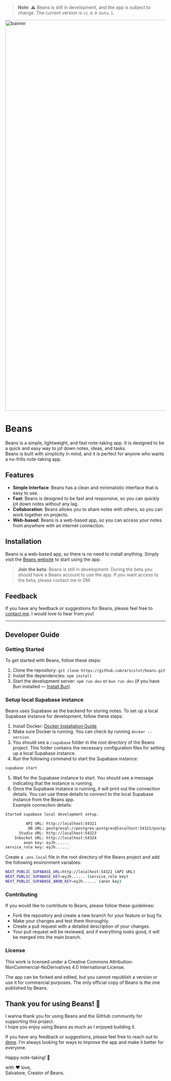 > **Note**: ⚠️ Beans is still in development, and the app is subject to change. The current version is `v1.0.0-beta.1`.

<img width="1224" alt="banner" src="https://github.com/user-attachments/assets/891c01f7-7350-4c99-831e-2ea9c0f10568">

# Beans

Beans is a simple, lightweight, and fast note-taking app. It is designed to be a quick and easy way to jot down notes, ideas, and tasks. \
Beans is built with simplicity in mind, and it is perfect for anyone who wants a no-frills note-taking app.

## Features

- **Simple Interface**: Beans has a clean and minimalistic interface that is easy to use.
- **Fast**: Beans is designed to be fast and responsive, so you can quickly jot down notes without any lag.
- **Collaboration**: Beans allows you to share notes with others, so you can work together on projects.
- **Web-based**: Beans is a web-based app, so you can access your notes from anywhere with an internet connection.

## Installation

Beans is a web-based app, so there is no need to install anything. Simply visit the [Beans website](https://beans.salvatorearesco.com) to start using the app.

> **Join the beta**: Beans is still in development. During the beta you should have a Beans account to use the app. If you want access to the beta, please contact me in DM.

## Feedback

If you have any feedback or suggestions for Beans, please feel free to [contact me](mailto:salvatorearesco.work@gmail.com). I would love to hear from you!

---

## Developer Guide

### Getting Started

To get started with Beans, follow these steps:

1. Clone the repository: `git clone https://github.com/arscslvt/beans.git`
2. Install the dependencies: `npm install`
3. Start the development server: `npm run dev` or `bun run dev` (if you have Bun installed — [Install Bun](https://bun.sh/))

### Setup local Supabase instance

Beans uses Supabase as the backend for storing notes. To set up a local Supabase instance for development, follow these steps:

1. Install Docker: [Docker Installation Guide](https://docs.docker.com/get-docker/)
2. Make sure Docker is running. You can check by running `docker --version`.
3. You should see a `/supabase` folder in the root directory of the Beans project. This folder contains the necessary configuration files for setting up a local Supabase instance.
4. Run the following command to start the Supabase instance:

```bash
supabase start
```

5. Wait for the Supabase instance to start. You should see a message indicating that the instance is running.
6. Once the Supabase instance is running, it will print out the connection details. You can use these details to connect to the local Supabase instance from the Beans app.\
   Example connection details:

```bash
Started supabase local development setup.

         API URL: http://localhost:54321
          DB URL: postgresql://postgres:postgres@localhost:54322/postgres
      Studio URL: http://localhost:54323
    Inbucket URL: http://localhost:54324
        anon key: eyJh......
service_role key: eyJh......
```

Create a `.env.local` file in the root directory of the Beans project and add the following environment variables:

```bash
NEXT_PUBLIC_SUPABASE_URL=http://localhost:54321 (API URL)
NEXT_PUBLIC_SUPABASE_KEY=eyJh...... (service_role key)
NEXT_PUBLIC_SUPABASE_ANON_KEY=eyJh...... (anon key)
```

### Contributing

If you would like to contribute to Beans, please follow these guidelines:

- Fork the repository and create a new branch for your feature or bug fix.
- Make your changes and test them thoroughly.
- Create a pull request with a detailed description of your changes.
- Your pull request will be reviewed, and if everything looks good, it will be merged into the main branch.

### License

This work is licensed under a Creative Commons Attribution-NonCommercial-NoDerivatives 4.0 International License.

The app can be forked and edited, but you cannot republish a version or use it for commercial purposes. The only official copy of Beans is the one published by Beans.

## Thank you for using Beans! 💜

I wanna thank you for using Beans and the GitHub community for supporting this project. \
I hope you enjoy using Beans as much as I enjoyed building it.

If you have any feedback or suggestions, please feel free to reach out to [@me](https://github.com/arscslvt). I'm always looking for ways to improve the app and make it better for everyone.

Happy note-taking! 📝

with ❤ love, \
Salvatore, Creator of Beans.
